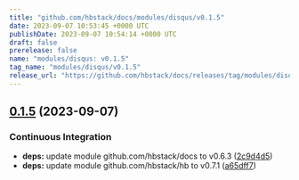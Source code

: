 ```yaml
---
title: "github.com/hbstack/docs/modules/disqus/v0.1.5"
date: 2023-09-07 10:53:45 +0000 UTC
publishDate: 2023-09-07 10:54:14 +0000 UTC
draft: false
prerelease: false
name: "modules/disqus: v0.1.5"
tag_name: "modules/disqus/v0.1.5"
release_url: "https://github.com/hbstack/docs/releases/tag/modules/disqus/v0.1.5"
---
```


## [0.1.5](https://github.com/hbstack/docs/compare/modules/disqus/v0.1.4...modules/disqus/v0.1.5) (2023-09-07)


### Continuous Integration

* **deps:** update module github.com/hbstack/docs to v0.6.3 ([2c9d4d5](https://github.com/hbstack/docs/commit/2c9d4d5130a966793eb0eb641395b3da8269df9d))
* **deps:** update module github.com/hbstack/hb to v0.7.1 ([a65dff7](https://github.com/hbstack/docs/commit/a65dff7ff57f3aeee74ee68a1c240efad91f2057))

